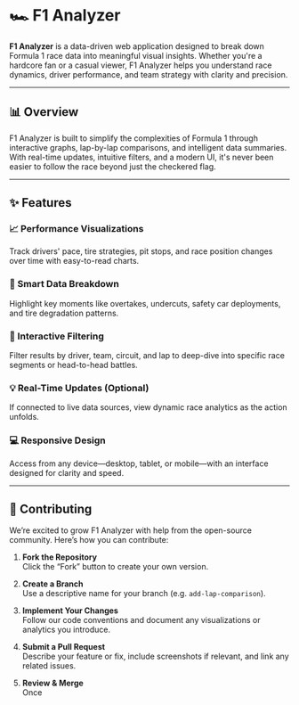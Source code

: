 # 🏎️ F1 Analyzer

**F1 Analyzer** is a data-driven web application designed to break down Formula 1 race data into meaningful visual insights. Whether you're a hardcore fan or a casual viewer, F1 Analyzer helps you understand race dynamics, driver performance, and team strategy with clarity and precision.

---

## 📊 Overview

F1 Analyzer is built to simplify the complexities of Formula 1 through interactive graphs, lap-by-lap comparisons, and intelligent data summaries. With real-time updates, intuitive filters, and a modern UI, it's never been easier to follow the race beyond just the checkered flag.

---

## ✨ Features

### 📈 Performance Visualizations  
Track drivers' pace, tire strategies, pit stops, and race position changes over time with easy-to-read charts.

### 🧠 Smart Data Breakdown  
Highlight key moments like overtakes, undercuts, safety car deployments, and tire degradation patterns.

### 🔎 Interactive Filtering  
Filter results by driver, team, circuit, and lap to deep-dive into specific race segments or head-to-head battles.

### 💡 Real-Time Updates (Optional)  
If connected to live data sources, view dynamic race analytics as the action unfolds.

### 💻 Responsive Design  
Access from any device—desktop, tablet, or mobile—with an interface designed for clarity and speed.

---

## 🤝 Contributing

We’re excited to grow F1 Analyzer with help from the open-source community. Here’s how you can contribute:

1. **Fork the Repository**  
   Click the “Fork” button to create your own version.

2. **Create a Branch**  
   Use a descriptive name for your branch (e.g. `add-lap-comparison`).

3. **Implement Your Changes**  
   Follow our code conventions and document any visualizations or analytics you introduce.

4. **Submit a Pull Request**  
   Describe your feature or fix, include screenshots if relevant, and link any related issues.

5. **Review & Merge**  
   Once
